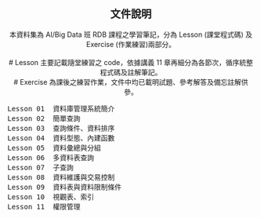 <h2 align="center">文件說明</h2>

<p align="center">本資料集為 AI/Big Data 班 RDB 課程之學習筆記，分為 Lesson (課堂程式碼) 及 Exercise (作業練習)兩部分。<br><br>
# Lesson 主要記載隨堂練習之 code，依據講義 11 章再細分為各節次，循序統整程式碼及註解筆記。<br>
# Exercise 為課後之練習作業，文件中均已載明試題、參考解答及備忘註解供參。</p>

<pre>
Lesson 01  資料庫管理系統簡介
Lesson 02  簡單查詢
Lesson 03  查詢條件、資料排序
Lesson 04  資料型態、內建函數
Lesson 05  資料彙總與分組
Lesson 06  多資料表查詢
Lesson 07  子查詢
Lesson 08  資料維護與交易控制
Lesson 09  資料表與資料限制條件
Lesson 10  視觀表、索引
Lesson 11  權限管理
</pre>
